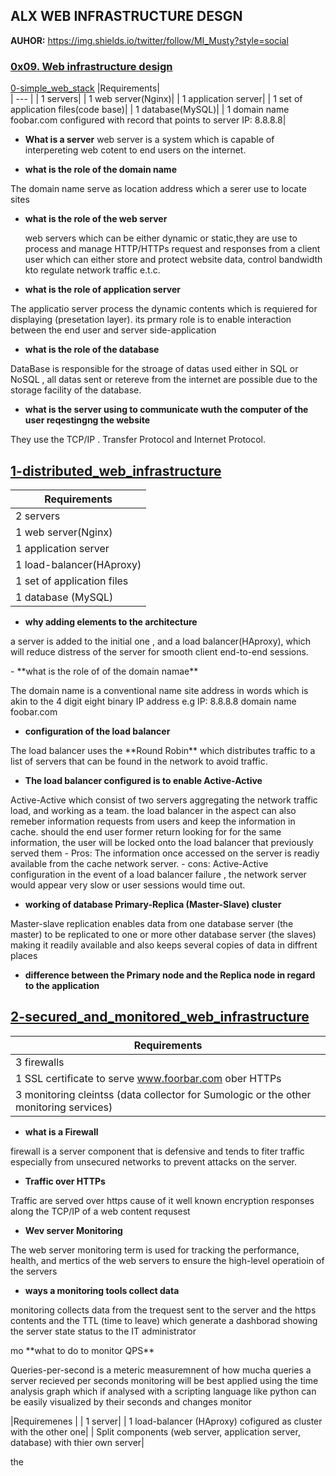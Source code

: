 ## ALX WEB INFRASTRUCTURE DESGN<br/>
**AUHOR:** https://img.shields.io/twitter/follow/MI_Musty?style=social<br/>
### [0x09. Web infrastructure design](https://github.com/mmoh-i/alx-system_engineering-devops/blob/master/0x09-web_infrastructure_design/)<br/>       

[0-simple_web_stack](https://github.com/mmoh-i/alx-system_engineering-devops/blob/master/0x09-web_infrastructure_design/0-simple_web_stack)
|Requirements|  
| --- | 
| 1 servers|
| 1 web server(Nginx)|
| 1 application server|
| 1 set of application files(code base)|
| 1 database(MySQL)|
| 1 domain name foobar.com configured with record that points to server IP: 8.8.8.8|


- **What is a server**
 web server is a system which is capable of interpereting web cotent to end users on the internet.
 
- **what is the role of the domain name**
<p>The domain name serve as location address which a serer use to locate sites</p>

- **what is the role of the web server**
  <p>web servers which can be either dynamic or static,they are use to process and manage HTTP/HTTPs request and responses from a client user which can either store and protect website data, control bandwidth kto regulate network traffic e.t.c.</p>
  
- **what is the role of application server**
<p>The applicatio server process the dynamic contents which is requiered for displaying (presetation layer). its prmary role is to enable interaction between the end user and server side-application</p>

- **what is the role of the database**
<p>DataBase is responsible for the stroage of datas used either in SQL or NoSQL , all datas sent or retereve from the internet are possible due to the storage facility of the database.</p>

- **what is the server using to communicate wuth the computer of the user reqestingng the website**
<p>They use the TCP/IP . Transfer Protocol and Internet Protocol.</p>



## [1-distributed_web_infrastructure](https://github.com/mmoh-i/alx-system_engineering-devops/blob/master/0x09-web_infrastructure_design/1-distributed_web_infrastructure)
|Requirements  |
| --- |
| 2 servers|
| 1 web server(Nginx)|
| 1 application server|
| 1 load-balancer(HAproxy)|
| 1 set of application files|
| 1 database (MySQL)|

- **why adding elements to the architecture**
 <p>a server is added to the initial one , and a load balancer(HAproxy), which will reduce distress of the server for smooth client end-to-end sessions.</p>
- **what is the role of of the domain namae**
 <p> The domain name is a conventional name site address in words which is akin to the 4 digit  eight binary IP address e.g IP: 8.8.8.8  domain name foobar.com</p>

- **configuration of the load balancer**
 <p>The load balancer uses the **Round Robin** which distributes traffic to a list of servers that can be found in the network to avoid traffic.</p>

- **The load balancer configured is to enable Active-Active**
<p>Active-Active which consist of two servers aggregating the network traffic load, and working as a team. the load balancer in the aspect can also remeber information requests from users and keep the information in cache. should the end user former return looking for for the same information, the user will be locked onto the load balancer that previously served them 
- Pros: The information once accessed on the server is readiy available from the cache network server.
- cons: Active-Active configuration in the event of a load balancer failure , the network server would appear very slow or user sessions would time out.</p>

- **working of database Primary-Replica (Master-Slave) cluster**
<p>Master-slave replication enables data from one database server (the master) to be replicated to one or more other database server (the slaves) making it readily available and also keeps several copies of data in diffrent places</p>

- **difference between the Primary node and the Replica node in regard to the application**
<p></p>


## [2-secured_and_monitored_web_infrastructure](https://github.com/mmoh-i/alx-system_engineering-devops/blob/master/0x09-web_infrastructure_design/2-secured_and_monitored_web_infrastructure)

|Requirements  |
| --- |
| 3 firewalls|
| 1 SSL certificate to serve www.foorbar.com ober HTTPs|
| 3 monitoring cleintss (data collector for Sumologic or the other monitoring services)|

- **what is a Firewall**
<p>firewall is a server component that is defensive  and tends to fiter traffic especially from unsecured networks to prevent attacks on the server.</p>

- **Traffic over HTTPs**
<p>Traffic are served over https cause  of it well known encryption responses along the TCP/IP of a web content requsest</p>

- **Wev server Monitoring**
<p>The web server monitoring term is used for tracking the performance, health, and mertics of the web servers to ensure the high-level operatioin of the servers</p>

- **ways a monitoring tools collect data**
<p>monitoring collects data from the trequest sent to the server and the https contents and the TTL (time to leave) which generate a dashborad showing the server state status to the IT administrator </p>
 mo
**what to do to monitor QPS**
<p> Queries-per-second is a meteric measuremnent of how mucha queries a server recieved per seconds monitoring will be best applied using the time analysis graph which if analysed with a scripting language like python can be easily visualized by their seconds and changes monitor</p>

|Requiremenes |
| 1 server|
| 1 load-balancer (HAproxy) cofigured as cluster with the other one|
| Split components (web server, application server, database) with thier own server|

<p> the
